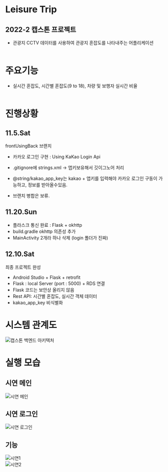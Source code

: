 # Leisure Trip
## 2022-2 캡스톤 프로젝트
- 관광지 CCTV 데이터를 사용하여 관광지 혼잡도를 나타내주는 어플리케이션<br><br>

# 주요기능
- 실시간 혼잡도, 시간별 혼잡도(9 to 18), 차량 및 보행자 실시간 비율<br><br>


# 진행상황<br>
## 11.5.Sat <br>
frontUsingBack 브랜치 <br>
- 카카오 로그인 구현 : Using KaKao Login Api
- .gitignore에 strings.xml -> 앱키보유해서 깃이그노어 처리<br>
- @string/kakao_app_key는 kakao + 앱키를 입력해야 카카오 로그인 구동이 가능하고, 정보를 받아올수있음.<br>

- 브랜치 병합은 보류.

## 11.20.Sun <br>
- 플라스크 통신 완료 : Flask + okhttp
- build.gradle okhttp 의존성 추가<br>
- MainActivity 2개라 하나 삭제 (login 폴더가 진짜) <br>

## 12.10.Sat <br>
최종 프로젝트 완성<br>
- Android Studio + Flask + retrofit<br>
- Flask : local Server (port : 5000)  + RDS 연결<br>
- Flask 코드는 보안상 올리지 않음<br>
- Rest API: 시간별 혼잡도, 실시간 객체 데이터<br>
- kakao_app_key 비식별화<br>

# 시스템 관계도<br>

![캡스톤 백엔드 아키텍처](https://user-images.githubusercontent.com/70370578/206893518-7dd75908-b694-4f36-be04-da08c372bccd.png)

# 실행 모습

## 시연 메인
![시연 메인](https://user-images.githubusercontent.com/70370578/207311514-ec056e24-ac6e-4c0e-a2c3-a89bfc4eb2a7.jpg)<br>

## 시연 로그인
![시연 로그인](https://user-images.githubusercontent.com/70370578/207320875-f863d56c-7102-44ae-b672-a73a97db7c39.jpg)<br>

## 기능
![시연1](https://user-images.githubusercontent.com/70370578/207311153-989ec619-cdd9-476e-a5e8-d532c8c7b071.jpg)<br>
![시연2](https://user-images.githubusercontent.com/70370578/207311145-a018d159-39b7-4351-8d69-ea45ba0d3723.jpg)<br>




